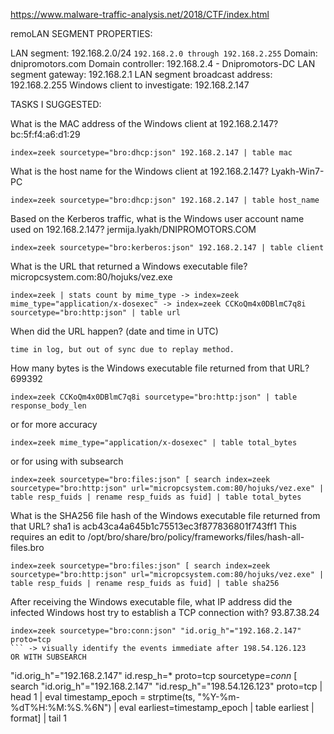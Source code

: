 https://www.malware-traffic-analysis.net/2018/CTF/index.html


remoLAN SEGMENT PROPERTIES:

LAN segment: 192.168.2.0/24 ```192.168.2.0 through 192.168.2.255```
Domain: dnipromotors.com
Domain controller: 192.168.2.4 - Dnipromotors-DC
LAN segment gateway: 192.168.2.1
LAN segment broadcast address: 192.168.2.255
Windows client to investigate: 192.168.2.147

TASKS I SUGGESTED:

What is the MAC address of the Windows client at 192.168.2.147? bc:5f:f4:a6:d1:29 

```index=zeek sourcetype="bro:dhcp:json" 192.168.2.147 | table mac```

What is the host name for the Windows client at 192.168.2.147? Lyakh-Win7-PC 

```index=zeek sourcetype="bro:dhcp:json" 192.168.2.147 | table host_name```

Based on the Kerberos traffic, what is the Windows user account name used on 192.168.2.147? 
jermija.lyakh/DNIPROMOTORS.COM 

```
index=zeek sourcetype="bro:kerberos:json" 192.168.2.147 | table client
```

What is the URL that returned a Windows executable file?  
micropcsystem.com:80/hojuks/vez.exe 
```
index=zeek | stats count by mime_type -> index=zeek mime_type="application/x-dosexec" -> index=zeek CCKoQm4x0DBlmC7q8i sourcetype="bro:http:json" | table url
```

When did the URL happen? (date and time in UTC) 
```
time in log, but out of sync due to replay method.
```

How many bytes is the Windows executable file returned from that URL? 
699392 
```
index=zeek CCKoQm4x0DBlmC7q8i sourcetype="bro:http:json" | table response_body_len
``` 
or for more accuracy 
```
index=zeek mime_type="application/x-dosexec" | table total_bytes
``` 
or for using with subsearch 
```
index=zeek sourcetype="bro:files:json" [ search index=zeek sourcetype="bro:http:json" url="micropcsystem.com:80/hojuks/vez.exe" | table resp_fuids | rename resp_fuids as fuid] | table total_bytes
```

What is the SHA256 file hash of the Windows executable file returned from that URL? sha1 is acb43ca4a645b1c75513ec3f877836801f743ff1
This requires an edit to /opt/bro/share/bro/policy/frameworks/files/hash-all-files.bro
```
index=zeek sourcetype="bro:files:json" [ search index=zeek sourcetype="bro:http:json" url="micropcsystem.com:80/hojuks/vez.exe" | table resp_fuids | rename resp_fuids as fuid] | table sha256
```

After receiving the Windows executable file, what IP address did the infected Windows host try to establish a TCP connection with? 93.87.38.24
```
index=zeek sourcetype="bro:conn:json" "id.orig_h"="192.168.2.147" proto=tcp
``` -> visually identify the events immediate after 198.54.126.123
OR WITH SUBSEARCH
```
"id.orig_h"="192.168.2.147" id.resp_h=* proto=tcp sourcetype=*conn* 
    [ search "id.orig_h"="192.168.2.147" "id.resp_h"="198.54.126.123" proto=tcp 
    | head 1
    | eval timestamp_epoch = strptime(ts, "%Y-%m-%dT%H:%M:%S.%6N") 
    | eval earliest=timestamp_epoch 
    | table earliest 
    | format] 
| tail 1
```
